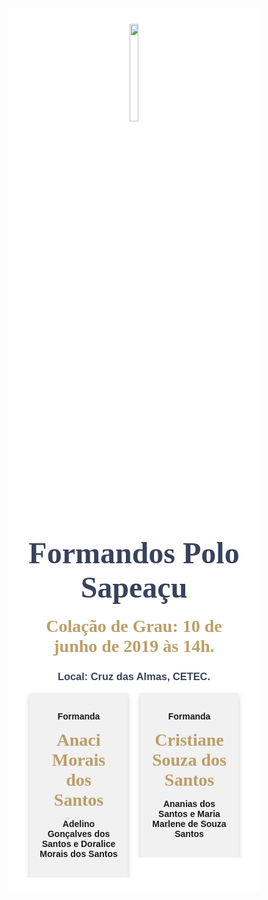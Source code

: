 



<style>

body { 
  background-image: url("../imagens-2/fundo7.png");
  background-repeat: no-repeat;
  background-attachment: fixed;
  background-position: center; 
}

#example3 {
  border-radius: 6px;
  padding: 25px;
  background-color: white;
  background-repeat: no-repeat;
  background-origin: content-box;
  background-position: center;
}

* {
  box-sizing: border-box;
}

body {
  font-family: Arial, Helvetica, sans-serif;
}

/* Float four columns side by side */
.column {
  float: left;
  width: 50%;
  padding: 0 10px;
}

/* Remove extra left and right margins, due to padding */
.row {margin: 0 -5px;}

/* Clear floats after the columns */
.row:after {
  content: "";
  display: table;
  clear: both;
}

/* Responsive columns */
@media screen and (max-width: 600px) {
  .column {
    width: 100%;
    display: block;
    margin-bottom: 10px;
  }
}

/* Style the counter cards */
.card2 {
  box-shadow: 0 4px 8px 0 rgba(0, 0, 0, 0.2);
  padding: 16px;
  text-align: center;
  background-color: #f1f1f1;
}

div.c {
  font-size: 28px;
  font-family:'Dancing Script', cursive;
  color:#BD9E68;
}
</style>

<link href="https://fonts.googleapis.com/css?family=Dancing+Script&display=swap" rel="stylesheet">

<div id="example3">
<center><img src="../imagens/turma2.png" style="width:20%"/></center>


<center> 


<h1 style="font-family:'Dancing Script', cursive; color:#38425B;"><font size="8"><strong>Formandos Polo Sapeaçu</strong></font></h1>

<center> 
<div class="c"><strong>Colação de Grau: 10 de junho de 2019 às 14h.</strong></div>

<h3 style="color:#38425B;"><strong>Local: Cruz das Almas, CETEC.</strong></h3>


<div class="column">
    <div class="card2">
      <center> 
      <p><strong>Formanda</strong></p> 
      <div class="c"><strong>Anaci Morais dos</strong></div>
      <div class="c"><strong>Santos</strong></div>
      <p><strong>Adelino Gonçalves dos Santos e  Doralice Morais dos Santos</strong></p>
      </center>
    </div>
  </div>

  <div class="column">
    <div class="card2">
     <p><strong>Formanda</strong></p> 
        <div class="c"><strong>Cristiane Souza dos Santos</strong></div>
        <p><strong>Ananias dos Santos e Maria Marlene de Souza Santos</strong></p>
    </div>
  </div>

<br>
<br> <p style="color:white;"> hhhhhhhhhhhhhhhhh</p>

</center> 


<p style="text-align: justify;">

</p>


</div>



